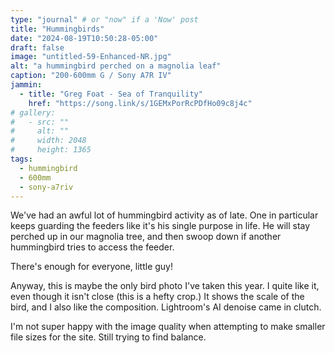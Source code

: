 ```yaml
---
type: "journal" # or "now" if a 'Now' post
title: "Hummingbirds"
date: "2024-08-19T10:50:28-05:00"
draft: false
image: "untitled-59-Enhanced-NR.jpg"
alt: "a hummingbird perched on a magnolia leaf"
caption: "200-600mm G / Sony A7R IV"
jammin:
  - title: "Greg Foat - Sea of Tranquility"
    href: "https://song.link/s/1GEMxPorRcPDfHo09c8j4c"
# gallery:
#   - src: ""
#     alt: ""
#     width: 2048
#     height: 1365
tags:
  - hummingbird
  - 600mm
  - sony-a7riv
---
```


We've had an awful lot of hummingbird activity as of late. One in particular keeps guarding the feeders like it's his single purpose in life. He will stay perched up in our magnolia tree, and then swoop down if another hummingbird tries to access the feeder.

There's enough for everyone, little guy!

Anyway, this is maybe the only bird photo I've taken this year. I quite like it, even though it isn't close (this is a hefty crop.) It shows the scale of the bird, and I also like the composition. Lightroom's AI denoise came in clutch.

I'm not super happy with the image quality when attempting to make smaller file sizes for the site. Still trying to find balance.
